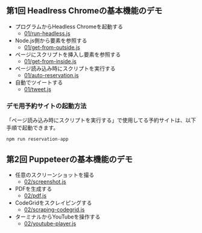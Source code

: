 ## 第1回 Headlress Chromeの基本機能のデモ

- プログラムからHeadless Chromeを起動する
  - [01/run-headless.js](01/run-headless.js)
- Node.js側から要素を参照する
  - [01/get-from-outside.js](01/get-from-outside.js)
- ページにスクリプトを挿入し要素を参照する
  - [01/get-from-inside.js](01/get-from-inside.js)
- ページ読み込み時にスクリプトを実行する
  - [01/auto-reservation.js](01/auto-reservation.js)
- 自動でツイートする
  - [01/tweet.js](01/tweet.js)

### デモ用予約サイトの起動方法

「ページ読み込み時にスクリプトを実行する」で使用してる予約サイトは、以下手順で起動できます。

```
npm run reservation-app
```

## 第2回 Puppeteerの基本機能のデモ

- 任意のスクリーンショットを撮る
  - [02/screenshot.js](02/screenshot.js)
- PDFを生成する
  - [02/pdf.js](02/pdf.js)
- CodeGridをスクレイピングする
  - [02/scraping-codegrid.js](02/scraping-codegrid.js)
- ターミナルからYouTubeを操作する
  - [02/youtube-player.js](02/youtube-player.js)
